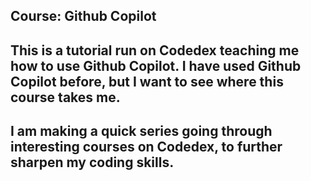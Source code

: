 ## Course: Github Copilot

## This is a tutorial run on Codedex teaching me how to use Github Copilot. I have used Github Copilot before, but I want to see where this course takes me.

## I am making a quick series going through interesting courses on Codedex, to further sharpen my coding skills.
